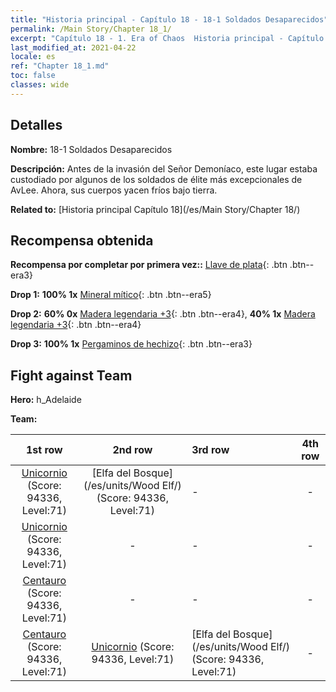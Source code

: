 ```yaml
---
title: "Historia principal - Capítulo 18 - 18-1 Soldados Desaparecidos"
permalink: /Main Story/Chapter 18_1/
excerpt: "Capítulo 18 - 1. Era of Chaos  Historia principal - Capítulo 18_1. 18-1 Soldados Desaparecidos"
last_modified_at: 2021-04-22
locale: es
ref: "Chapter 18_1.md"
toc: false
classes: wide
---
```


## Detalles

 **Nombre:** 18-1 Soldados Desaparecidos

 **Descripción:** Antes de la invasión del Señor Demoníaco, este lugar estaba custodiado por algunos de los soldados de élite más excepcionales de AvLee. Ahora, sus cuerpos yacen fríos bajo tierra.

 **Related to:** [Historia principal Capítulo 18](/es/Main Story/Chapter 18/)

## Recompensa obtenida

 **Recompensa por completar por primera vez::** [Llave de plata](/ItemsES/con_693/){: .btn .btn--era3}

 **Drop 1:** **100% 1x** [Mineral mítico](/ItemsES/mat_61/){: .btn .btn--era5}

 **Drop 2:** **60% 0x** [Madera legendaria +3](/ItemsES/mat_55/){: .btn .btn--era4}, **40% 1x** [Madera legendaria +3](/ItemsES/mat_55/){: .btn .btn--era4}

 **Drop 3:** **100% 1x** [Pergaminos de hechizo](/ItemsES/con_694/){: .btn .btn--era3}


## Fight against Team
 **Hero:** h_Adelaide

 **Team:**


  | 1st row | 2nd row | 3rd row | 4th row |
  |:----:|:----:|:----|:----:|
  | [Unicornio](/es/units/Unicorn/) (Score: 94336, Level:71)  | [Elfa del Bosque](/es/units/Wood Elf/) (Score: 94336, Level:71)  | - | - |
  | [Unicornio](/es/units/Unicorn/) (Score: 94336, Level:71)  | - | - | - |
  | [Centauro](/es/units/Centaur/) (Score: 94336, Level:71)  | - | - | - |
  | [Centauro](/es/units/Centaur/) (Score: 94336, Level:71)  | [Unicornio](/es/units/Unicorn/) (Score: 94336, Level:71)  | [Elfa del Bosque](/es/units/Wood Elf/) (Score: 94336, Level:71)  | - |


